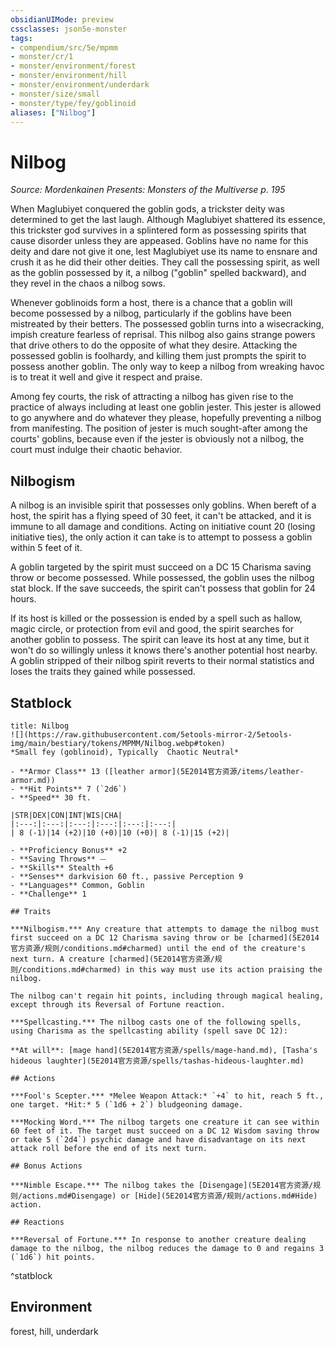 ```yaml
---
obsidianUIMode: preview
cssclasses: json5e-monster
tags:
- compendium/src/5e/mpmm
- monster/cr/1
- monster/environment/forest
- monster/environment/hill
- monster/environment/underdark
- monster/size/small
- monster/type/fey/goblinoid
aliases: ["Nilbog"]
---
```

# Nilbog
*Source: Mordenkainen Presents: Monsters of the Multiverse p. 195*  

When Maglubiyet conquered the goblin gods, a trickster deity was determined to get the last laugh. Although Maglubiyet shattered its essence, this trickster god survives in a splintered form as possessing spirits that cause disorder unless they are appeased. Goblins have no name for this deity and dare not give it one, lest Maglubiyet use its name to ensnare and crush it as he did their other deities. They call the possessing spirit, as well as the goblin possessed by it, a nilbog ("goblin" spelled backward), and they revel in the chaos a nilbog sows.

Whenever goblinoids form a host, there is a chance that a goblin will become possessed by a nilbog, particularly if the goblins have been mistreated by their betters. The possessed goblin turns into a wisecracking, impish creature fearless of reprisal. This nilbog also gains strange powers that drive others to do the opposite of what they desire. Attacking the possessed goblin is foolhardy, and killing them just prompts the spirit to possess another goblin. The only way to keep a nilbog from wreaking havoc is to treat it well and give it respect and praise.

Among fey courts, the risk of attracting a nilbog has given rise to the practice of always including at least one goblin jester. This jester is allowed to go anywhere and do whatever they please, hopefully preventing a nilbog from manifesting. The position of jester is much sought-after among the courts' goblins, because even if the jester is obviously not a nilbog, the court must indulge their chaotic behavior.

## Nilbogism

A nilbog is an invisible spirit that possesses only goblins. When bereft of a host, the spirit has a flying speed of 30 feet, it can't be attacked, and it is immune to all damage and conditions. Acting on initiative count 20 (losing initiative ties), the only action it can take is to attempt to possess a goblin within 5 feet of it.

A goblin targeted by the spirit must succeed on a DC 15 Charisma saving throw or become possessed. While possessed, the goblin uses the nilbog stat block. If the save succeeds, the spirit can't possess that goblin for 24 hours.

If its host is killed or the possession is ended by a spell such as hallow, magic circle, or protection from evil and good, the spirit searches for another goblin to possess. The spirit can leave its host at any time, but it won't do so willingly unless it knows there's another potential host nearby. A goblin stripped of their nilbog spirit reverts to their normal statistics and loses the traits they gained while possessed.

## Statblock

```ad-statblock
title: Nilbog
![](https://raw.githubusercontent.com/5etools-mirror-2/5etools-img/main/bestiary/tokens/MPMM/Nilbog.webp#token)
*Small fey (goblinoid), Typically  Chaotic Neutral*

- **Armor Class** 13 ([leather armor](5E2014官方资源/items/leather-armor.md))
- **Hit Points** 7 (`2d6`)
- **Speed** 30 ft.

|STR|DEX|CON|INT|WIS|CHA|
|:---:|:---:|:---:|:---:|:---:|:---:|
| 8 (-1)|14 (+2)|10 (+0)|10 (+0)| 8 (-1)|15 (+2)|

- **Proficiency Bonus** +2
- **Saving Throws** ⏤
- **Skills** Stealth +6
- **Senses** darkvision 60 ft., passive Perception 9
- **Languages** Common, Goblin
- **Challenge** 1

## Traits

***Nilbogism.*** Any creature that attempts to damage the nilbog must first succeed on a DC 12 Charisma saving throw or be [charmed](5E2014官方资源/规则/conditions.md#charmed) until the end of the creature's next turn. A creature [charmed](5E2014官方资源/规则/conditions.md#charmed) in this way must use its action praising the nilbog.

The nilbog can't regain hit points, including through magical healing, except through its Reversal of Fortune reaction.

***Spellcasting.*** The nilbog casts one of the following spells, using Charisma as the spellcasting ability (spell save DC 12):

**At will**: [mage hand](5E2014官方资源/spells/mage-hand.md), [Tasha's hideous laughter](5E2014官方资源/spells/tashas-hideous-laughter.md)

## Actions

***Fool's Scepter.*** *Melee Weapon Attack:* `+4` to hit, reach 5 ft., one target. *Hit:* 5 (`1d6 + 2`) bludgeoning damage.

***Mocking Word.*** The nilbog targets one creature it can see within 60 feet of it. The target must succeed on a DC 12 Wisdom saving throw or take 5 (`2d4`) psychic damage and have disadvantage on its next attack roll before the end of its next turn.

## Bonus Actions

***Nimble Escape.*** The nilbog takes the [Disengage](5E2014官方资源/规则/actions.md#Disengage) or [Hide](5E2014官方资源/规则/actions.md#Hide) action.

## Reactions

***Reversal of Fortune.*** In response to another creature dealing damage to the nilbog, the nilbog reduces the damage to 0 and regains 3 (`1d6`) hit points.
```
^statblock

## Environment

forest, hill, underdark
